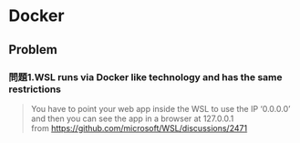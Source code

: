 # Docker


## Problem

### 問題1.WSL runs via Docker like technology and has the same restrictions
> You have to point your web app inside the WSL to use the IP ‘0.0.0.0’ and then you can see the app in a browser at 127.0.0.1  
> from https://github.com/microsoft/WSL/discussions/2471  
